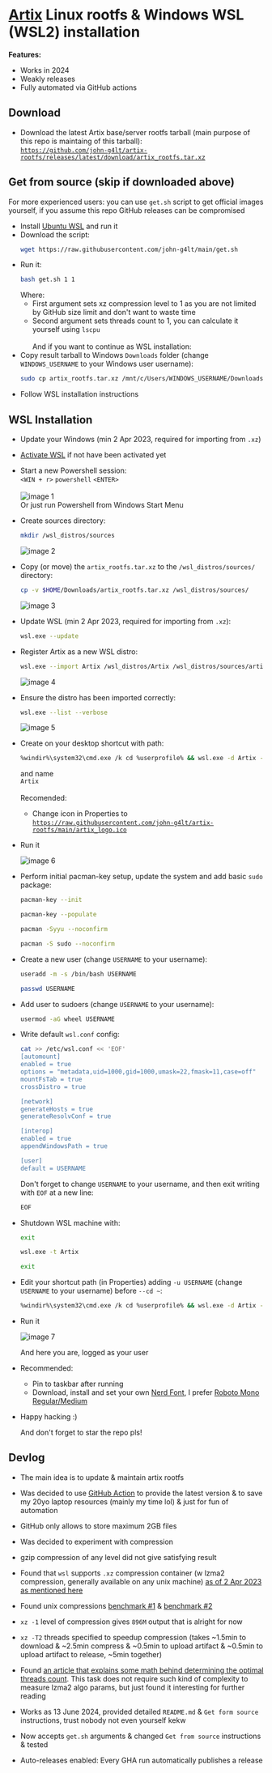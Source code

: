 # [Artix](https://artixlinux.org/) Linux rootfs & Windows WSL (WSL2) installation
**Features:**
- Works in 2024
- Weakly releases
- Fully automated via GitHub actions

## Download
- Download the latest Artix base/server rootfs tarball (main purpose of this repo is maintaing of this tarball):
  <br>[`https://github.com/john-g4lt/artix-rootfs/releases/latest/download/artix_rootfs.tar.xz`](https://github.com/john-g4lt/artix-rootfs/releases/latest/download/artix_rootfs.tar.xz)

## Get from source (skip if downloaded above)
For more experienced users: you can use `get.sh` script to get official images yourself, if you assume this repo GitHub releases can be compromised
- Install [Ubuntu WSL](https://www.microsoft.com/store/productId/9PDXGNCFSCZV) and run it
- Download the script:
  ```bash
  wget https://raw.githubusercontent.com/john-g4lt/main/get.sh
  ```
- Run it:
  ```bash
  bash get.sh 1 1
  ```
  Where:
  - First argument sets xz compression level to 1 as you are not limited by GitHub size limit and don't want to waste time
  - Second argument sets threads count to 1, you can calculate it yourself using `lscpu`
<br><br>
And if you want to continue as WSL installation:
- Copy result tarball to Windows `Downloads` folder (change `WINDOWS_USERNAME` to your Windows user username):
  ```bash
  sudo cp artix_rootfs.tar.xz /mnt/c/Users/WINDOWS_USERNAME/Downloads/
  ```
- Follow WSL installation instructions

## WSL Installation
- Update your Windows (min 2 Apr 2023, required for importing from `.xz`)

- [Activate WSL](https://learn.microsoft.com/en-us/windows/wsl/install) if not have been activated yet
  
- Start a new Powershell session:
  <br>`<WIN + r>` `powershell` `<ENTER>`
  <br><br>![image 1]()
  <br>Or just run Powershell from Windows Start Menu

- Create sources directory:
  ```bash
  mkdir /wsl_distros/sources
  ```
  ![image 2]()

- Copy (or move) the `artix_rootfs.tar.xz` to the `/wsl_distros/sources/` directory:
  ```bash
  cp -v $HOME/Downloads/artix_rootfs.tar.xz /wsl_distros/sources/
  ```
  ![image 3]()

- Update WSL (min 2 Apr 2023, required for importing from `.xz`):
  ```bash
  wsl.exe --update
  ```

- Register Artix as a new WSL distro:
  ```bash
  wsl.exe --import Artix /wsl_distros/Artix /wsl_distros/sources/artix_rootfs.tar.xz --version 2
  ```
  ![image 4]()

- Ensure the distro has been imported correctly:
  ```bash
  wsl.exe --list --verbose
  ```
  ![image 5]()

- Create on your desktop shortcut with path:
  ```bash
  %windir%\system32\cmd.exe /k cd %userprofile% && wsl.exe -d Artix --cd ~
  ```
  and name
  <br>`Artix`
  <br><br>Recomended:
    - Change icon in Properties to [`https://raw.githubusercontent.com/john-g4lt/artix-rootfs/main/artix_logo.ico`](https://raw.githubusercontent.com/john-g4lt/artix-rootfs/main/artix_logo.ico)

- Run it

  ![image 6]()

- Perform initial pacman-key setup, update the system and add basic `sudo` package:
  ```bash
  pacman-key --init
  ```
  ```bash
  pacman-key --populate
  ```
  ```bash
  pacman -Syyu --noconfirm
  ```
  ```bash
  pacman -S sudo --noconfirm
  ```

- Create a new user (change `USERNAME` to your username):
  ```bash
  useradd -m -s /bin/bash USERNAME
  ```
  ```bash
  passwd USERNAME
  ```

- Add user to sudoers (change `USERNAME` to your username):
  ```bash
  usermod -aG wheel USERNAME
  ```

- Write default `wsl.conf` config:
  ```bash
  cat >> /etc/wsl.conf << 'EOF'
  [automount]
  enabled = true
  options = "metadata,uid=1000,gid=1000,umask=22,fmask=11,case=off"
  mountFsTab = true
  crossDistro = true
  
  [network]
  generateHosts = true
  generateResolvConf = true
  
  [interop]
  enabled = true
  appendWindowsPath = true
  
  [user]
  default = USERNAME
  ```
  Don't forget to change `USERNAME` to your username, and then exit writing with `EOF` at a new line:
  ```bash
  EOF
  ```
  
- Shutdown WSL machine with:
  ```bash
  exit
  ```
  ```bash
  wsl.exe -t Artix
  ```
  ```bash
  exit
  ```
  
- Edit your shortcut path (in Properties) adding `-u USERNAME` (change `USERNAME` to your username) before `--cd ~`:
  ```bash
  %windir%\system32\cmd.exe /k cd %userprofile% && wsl.exe -d Artix -u USERNAME --cd ~
  ```

- Run it

  ![image 7]()

  And here you are, logged as your user

- Recommended:
  - Pin to taskbar after running
  - Download, install and set your own [Nerd Font](https://www.nerdfonts.com/font-downloads), 
  I prefer [Roboto Mono Regular/Medium](https://github.com/ryanoasis/nerd-fonts/releases/latest/download/RobotoMono.zip)

- Happy hacking :)

  And don't forget to star the repo pls!


## Devlog
- The main idea is to update & maintain artix rootfs

- Was decided to use [GitHub Action](https://github.com/john-g4lt/artix-rootfs/blob/main/.github/workflows/ci.yml) 
  to provide the latest version & to save my 20yo laptop resources (mainly my time lol) & just for fun of automation

- GitHub only allows to store maximum 2GB files

- Was decided to experiment with compression

- gzip compression of any level did not give satisfying result

- Found that `wsl` supports `.xz` compression container 
  (w lzma2 compression, generally available on any unix machine) 
  [as of 2 Apr 2023 as mentioned here](https://github.com/microsoft/WSL/issues/6056#issuecomment-1493423070)

- Found unix compressions
  [benchmark #1](https://stephane.lesimple.fr/blog/lzop-vs-compress-vs-gzip-vs-bzip2-vs-lzma-vs-lzma2xz-benchmark-reloaded/)
  & [benchmark #2](https://www.rootusers.com/gzip-vs-bzip2-vs-xz-performance-comparison/)

- `xz -1` level of compression gives `896M` output that is alright for now

- `xz -T2` threads specified to speedup compression
  (takes ~1.5min to download
  & ~2.5min compress 
  & ~0.5min to upload artifact 
  & ~0.5min to upload artifact to release, 
  ~5min together)

- Found [an article that explains some math behind determining the optimal threads count](https://pavelkazenin.wordpress.com/2014/08/02/optimal-number-of-threads-in-parallel-computing/).
  This task does not require such kind of complexity to measure lzma2 algo params, 
  but just found it interesting for further reading

- Works as 13 June 2024,
  provided detailed `README.md` 
  & `Get form source` instructions, 
  trust nobody not even yourself kekw

- Now accepts `get.sh` arguments
  & changed `Get from source` instructions
  & tested

- Auto-releases enabled:
  Every GHA run automatically publishes a release

